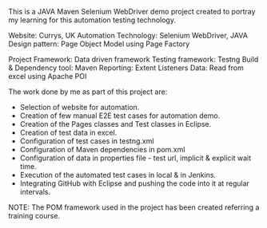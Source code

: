 This is a JAVA Maven Selenium WebDriver demo project created to portray my learning for this automation testing technology.

Website: Currys, UK
Automation Technology: Selenium WebDriver, JAVA
Design pattern: Page Object Model using Page Factory

Project Framework: Data driven framework
Testing framework: Testng
Build & Dependency tool: Maven
Reporting: Extent Listeners
Data: Read from excel using Apache POI

The work done by me as part of this project are: 
* Selection of website for automation.
* Creation of few manual E2E test cases for automation demo.
* Creation of the Pages classes and Test classes in Eclipse.
* Creation of test data in excel.
* Configuration of test cases in testng.xml
* Configuration of Maven dependencies in pom.xml
* Configuration of data in properties file - test url, implicit & explicit wait time.
* Execution of the automated test cases in local & in Jenkins.
* Integrating GitHub with Eclipse and pushing the code into it at regular intervals.

NOTE: The POM framework used in the project has been created referring a training course.

